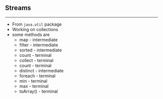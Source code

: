 ## Streams
<hr>

* From `java.util` package
* Working on collections
* some methods are
  * map - intermediate
  * filter - intermediate
  * sorted - intermediate
  * count - terminal
  * collect - terminal
  * count - terminal
  * distinct - intermediate
  * foreach - terminal
  * min - terminal
  * max - terminal
  * toArray() - terminal
